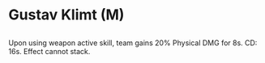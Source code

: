 # Gustav Klimt (M)

## 

Upon using weapon active skill, team gains 20% Physical DMG for 8s. CD: 16s. Effect cannot stack.